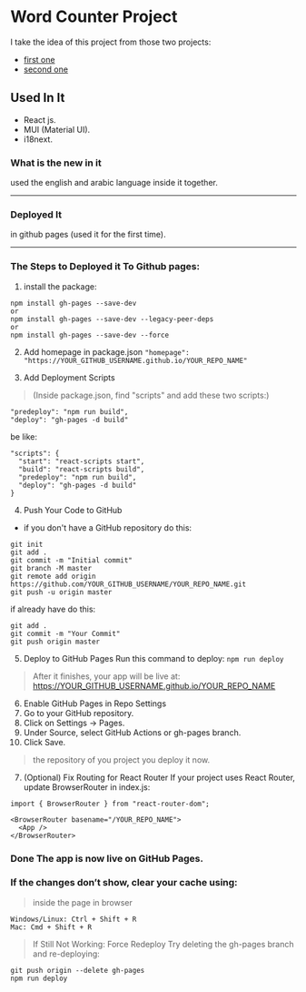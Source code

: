 # Word Counter Project 

I take the idea of this project from those two projects:
- [first one](https://wordcount.com/)
- [second one](https://charactercalculator.com/ar/)

## Used In It 
- React js.
- MUI (Material UI).
- i18next.

### What is the new in it 

used the english and arabic language inside it together.

----
### Deployed It 
in github pages (used it for the first time).

------
### The Steps to Deployed it To Github pages:

1. install the package: 
``` 
npm install gh-pages --save-dev 
or 
npm install gh-pages --save-dev --legacy-peer-deps
or 
npm install gh-pages --save-dev --force

```
2. Add homepage in package.json
` "homepage": "https://YOUR_GITHUB_USERNAME.github.io/YOUR_REPO_NAME" `

3. Add Deployment Scripts 
> (Inside package.json, find "scripts" and add these two scripts:)

```
"predeploy": "npm run build",
"deploy": "gh-pages -d build" 
```
be like:
```
"scripts": {
  "start": "react-scripts start",
  "build": "react-scripts build",
  "predeploy": "npm run build",
  "deploy": "gh-pages -d build"
}

```
4. Push Your Code to GitHub 
- if you don't have a GitHub repository do this:
```
git init
git add .
git commit -m "Initial commit"
git branch -M master
git remote add origin https://github.com/YOUR_GITHUB_USERNAME/YOUR_REPO_NAME.git
git push -u origin master

```
if already have do this:
```
git add .
git commit -m "Your Commit"
git push origin master
```
5. Deploy to GitHub Pages
Run this command to deploy:
`npm run deploy`

> After it finishes, your app will be live at:
> https://YOUR_GITHUB_USERNAME.github.io/YOUR_REPO_NAME

6. Enable GitHub Pages in Repo Settings
1. Go to your GitHub repository.
2. Click on Settings → Pages.
3. Under Source, select GitHub Actions or gh-pages branch.
4. Click Save.

> the repository of you project you deploy it now. 

7. (Optional) Fix Routing for React Router
If your project uses React Router, update BrowserRouter in index.js:
```
import { BrowserRouter } from "react-router-dom";

<BrowserRouter basename="/YOUR_REPO_NAME">
  <App />
</BrowserRouter>

```

### Done  The app is now live on GitHub Pages. 

### If the changes don’t show, clear your cache using:
> inside the page in browser

```
Windows/Linux: Ctrl + Shift + R
Mac: Cmd + Shift + R
```
> If Still Not Working: Force Redeploy
>Try deleting the gh-pages branch and re-deploying:

```
git push origin --delete gh-pages
npm run deploy 
```